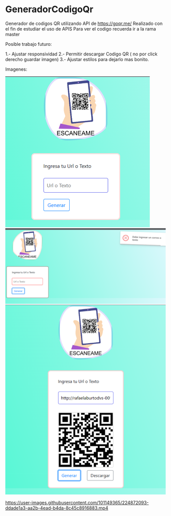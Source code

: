 # GeneradorCodigoQr
Generador de codigos QR utilizando API de https://goqr.me/
Realizado con el fin de estudiar el uso de APIS
Para ver el codigo recuerda ir a la rama master

Posible trabajo futuro:

1.- Ajustar responsividad
2.- Permitir descargar Codigo QR ( no por click derecho guardar imagen)
3.- Ajustar estilos para dejarlo mas bonito.

Imagenes: 

![imagen 1](https://github.com/Hachigud/GeneradorCodigoQr/blob/main/Imagenes/1.png)
![imagen 2](https://github.com/Hachigud/GeneradorCodigoQr/blob/main/Imagenes/2.png)
![imagen 3](https://github.com/Hachigud/GeneradorCodigoQr/blob/main/Imagenes/3.png)



https://user-images.githubusercontent.com/101149365/224872093-ddade1a3-aa2b-4ead-b4da-8c45c8916883.mp4

